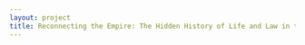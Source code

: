 ```yaml
--- 
layout: project 
title: Reconnecting the Empire: The Hidden History of Life and Law in the British Atlantic
---
```



